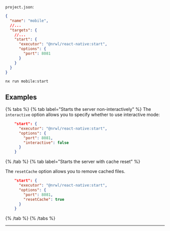 `project.json`:

```json
{
  "name": "mobile",
  //...
  "targets": {
    //...
    "start": {
      "executor": "@nrwl/react-native:start",
      "options": {
        "port": 8081
      }
    }
  }
}
```

```bash
nx run mobile:start
```

## Examples

{% tabs %}
{% tab label="Starts the server non-interactively" %}
The `interactive` option allows you to specify whether to use interactive mode:

```json
    "start": {
      "executor": "@nrwl/react-native:start",
      "options": {
        "port": 8081,
        "interactive": false
      }
    }
```

{% /tab %}
{% tab label="Starts the server with cache reset" %}

The `resetCache` option allows you to remove cached files.

```json
    "start": {
      "executor": "@nrwl/react-native:start",
      "options": {
        "port": 8081,
        "resetCache": true
      }
    }
```

{% /tab %}
{% /tabs %}

---
